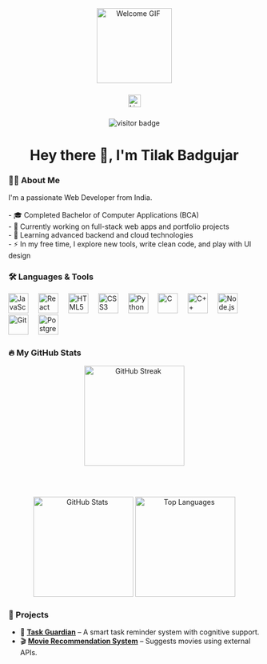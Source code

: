 <div align="center">
  <img height="150" src="https://media.giphy.com/media/M9gbBd9nbDrOTu1Mqx/giphy.gif" alt="Welcome GIF"/>
</div>

###

<div align="center">
  <img src="https://img.shields.io/static/v1?message=LinkedIn&logo=linkedin&label=&color=0077B5&logoColor=white&labelColor=&style=for-the-badge" height="25" alt="LinkedIn Badge"/>
</div>

###

<div align="center">
  <img src="https://visitor-badge.laobi.icu/badge?page_id=Webtilak.Webtilak" alt="visitor badge"/>
</div>

###

<h1 align="center">Hey there 👋, I'm Tilak Badgujar</h1>

###

<h3 align="left">👨‍💻 About Me</h3>

<p align="left">
  I'm a passionate Web Developer from India.<br><br>
  - 🎓 Completed Bachelor of Computer Applications (BCA)<br>
  - 🔭 Currently working on full-stack web apps and portfolio projects<br>
  - 🌱 Learning advanced backend and cloud technologies<br>
  - ⚡ In my free time, I explore new tools, write clean code, and play with UI design
</p>

###

<h3 align="left">🛠 Languages & Tools</h3>

<div align="left">
  <img src="https://cdn.jsdelivr.net/gh/devicons/devicon/icons/javascript/javascript-original.svg" height="40" alt="JavaScript" />
  <img width="12" />
  <img src="https://cdn.jsdelivr.net/gh/devicons/devicon/icons/react/react-original.svg" height="40" alt="React" />
  <img width="12" />
  <img src="https://cdn.jsdelivr.net/gh/devicons/devicon/icons/html5/html5-original.svg" height="40" alt="HTML5" />
  <img width="12" />
  <img src="https://cdn.jsdelivr.net/gh/devicons/devicon/icons/css3/css3-original.svg" height="40" alt="CSS3" />
  <img width="12" />
  <img src="https://cdn.jsdelivr.net/gh/devicons/devicon/icons/python/python-original.svg" height="40" alt="Python" />
  <img width="12" />
  <img src="https://cdn.jsdelivr.net/gh/devicons/devicon/icons/c/c-original.svg" height="40" alt="C" />
  <img width="12" />
  <img src="https://cdn.jsdelivr.net/gh/devicons/devicon/icons/cplusplus/cplusplus-original.svg" height="40" alt="C++" />
  <img width="12" />
  <img src="https://cdn.jsdelivr.net/gh/devicons/devicon/icons/nodejs/nodejs-original.svg" height="40" alt="Node.js" />
  <img width="12" />
  <img src="https://cdn.jsdelivr.net/gh/devicons/devicon/icons/git/git-original.svg" height="40" alt="Git" />
  <img width="12" />
  <img src="https://cdn.jsdelivr.net/gh/devicons/devicon/icons/postgresql/postgresql-original.svg" height="40" alt="PostgreSQL" />
</div>



###

<h3 align="left">🔥 My GitHub Stats</h3>

<div align="center">
  <!-- GitHub Streak Stats -->
  <img src="https://github-readme-streak-stats.herokuapp.com/?user=Webtilak&theme=dark&hide_border=false&date_format=M%20j%5B%2C%20Y%5D" height="200" alt="GitHub Streak"/>

  <br><br>

  <!-- GitHub Overall Stats -->
  <img src="https://github-readme-stats.vercel.app/api?username=Webtilak&show_icons=true&theme=dracula&count_private=true&include_all_commits=true&hide_border=false" height="200" alt="GitHub Stats"/>

  <!-- Top Languages -->
  <img src="https://github-readme-stats.vercel.app/api/top-langs?username=Webtilak&layout=compact&theme=dracula&langs_count=6&hide_border=false" height="200" alt="Top Languages"/>
</div>


###

<h3 align="left">🌟 Projects</h3>

- 🔔 [**Task Guardian**](https://github.com/Webtilak/task-guardian) – A smart task reminder system with cognitive support.
- 🎬 [**Movie Recommendation System**](https://github.com/Webtilak/movie-recommendation) – Suggests movies using external APIs.
###

<br clear="both">


